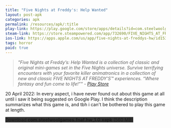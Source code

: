 ```yaml
---
title: "Five Nights at Freddy's: Help Wanted"
layout: post-apk
categories: apk
permalink: /resources/apk/:title
play-link: https://play.google.com/store/apps/details?id=com.steelwoolgames.fnaf.hw
steam-link: https://store.steampowered.com/app/732690/FIVE_NIGHTS_AT_FREDDYS_HELP_WANTED/
ios-link: https://apps.apple.com/us/app/five-nights-at-freddys-hw/id1531524438
tags: horror
paid: true
---
```


> _"Five Nights at Freddy’s: Help Wanted is a collection of classic and original mini-games set in the Five Nights universe. Survive terrifying encounters with your favorite killer animatronics in a collection of new and classic FIVE NIGHTS AT FREDDY’S™ experiences. “Where fantasy and fun come to life!”" - <a href="https://play.google.com/store/apps/details?id=com.steelwoolgames.fnaf.hw" target="_blank">Play Store</a>_

<span class="timestamp">20 April 2022:</span> In every aspect, i have never found out about this game at all until i saw it being suggested on Google Play. I think the description summarizes what this game is, and tbh i can't be bothered to play this game at length.

<div class="text-center">
    <a class="btn btn-dark btn-block w-100" onclick='apk("com.steelwoolgames.fnaf.hw_1.0.xapk")' style="text-decoration: none; background-color: #333;"> Download <b>com.steelwoolgames.fnaf.hw_1.0.xapk</b> (560 MB)</a>
</div>
